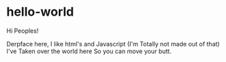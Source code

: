 # hello-world

Hi Peoples!

Derpface here, I like html's and Javascript (I'm Totally not made out of that)
I've Taken over the world here So you can move your butt.
